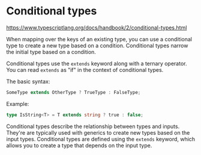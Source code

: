 # Conditional types

https://www.typescriptlang.org/docs/handbook/2/conditional-types.html

When mapping over the keys of an existing type, you can use a conditional type to create a new type based on a condition. Conditional types narrow the initial type based on a condition.

Conditional types use the `extends` keyword along with a ternary operator. You can read `extends` as "if" in the context of conditional types.

The basic syntax:

```ts
SomeType extends OtherType ? TrueType : FalseType;
```

Example:

```ts
type IsString<T> = T extends string ? true : false;
```

Conditional types describe the relationship between types and inputs. They're are typically used with generics to create new types based on the input types. Conditional types are defined using the `extends` keyword, which allows you to create a type that depends on the input type.

